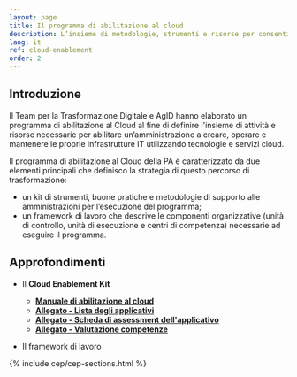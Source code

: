 ```yaml
---
layout: page
title: Il programma di abilitazione al cloud
description: L’insieme di metodologie, strumenti e risorse per consentire alle amministrazioni di trasformare i propri servizi utilizznado le tecnologie di cloud computing.
lang: it
ref: cloud-enablement
order: 2
---
```


## Introduzione

Il Team per la Trasformazione Digitale e AgID hanno elaborato un programma di
abilitazione al Cloud al fine di definire l'insieme di attività e risorse necessarie
per abilitare un’amministrazione a creare, operare e mantenere le proprie infrastrutture IT 
utilizzando tecnologie e servizi cloud.

Il programma di abilitazione al Cloud della PA è caratterizzato da due elementi 
principali che definisco la strategia di questo percorso di trasformazione:

- un kit di strumenti, buone pratiche e metodologie di supporto alle
  amministrazioni per l’esecuzione del programma;
- un framework di lavoro che descrive le componenti organizzative (unità di
  controllo, unità di esecuzione e centri di competenza)  necessarie ad
  eseguire il programma.

## Approfondimenti

- Il **Cloud Enablement Kit**
  * [**Manuale di abilitazione al cloud**](https://docs-italia-staging.teamdigitale.it/citta-metropolitana-amba-raba/test-cloud-enable-program/cloud-enable-program-docs/it/master/index.html)
  * [**Allegato - Lista degli applicativi**](https://drive.google.com/open?id=1iVswHZ22zanOSxFoQ8lSW8B1Enx9mg9gQAPVhayerNs)
  * [**Allegato - Scheda di assessment dell'applicativo**](https://drive.google.com/open?id=1P8lcsCxEXKYk7oZVoHrS6rhNmqdPz4bHfzmsmWq4akQ)
  * [**Allegato - Valutazione competenze**](https://drive.google.com/open?id=1_5aEEDg4TGDEJB8EM5ZQqb6XgGtCxISLRFa_-l2BscU)


- Il framework di lavoro 

{% include cep/cep-sections.html %}

